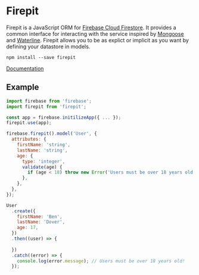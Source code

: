 # Firepit

Firepit is a JavaScript ORM for [Firebase Cloud Firestore](https://firebase.google.com/docs/firestore/). It provides a common interface for interacting with the service inspired by [Mongoose](http://mongoosejs.com/) and [Waterline](https://github.com/balderdashy/waterline). Firepit allows you to be as explict or implicit as you want by defining your datastore in models.

```
npm install --save firepit
```

[Documentation](#)

## Example

```js
import firebase from 'firebase';
import firepit from 'firepit';

const app = firebase.initilizeApp({ ... });
firepit.use(app);

firebase.firepit().model('User', {
  attributes: {
    firstName: 'string',
    lastName: 'string',
    age: {
      type: 'integer',
      validate(age) {
        if (age < 18) throw new Error('Users must be over 18 years old!');
      },
    },
  },
});

User
  .create({
    firstName: 'Ben',
    lastName: 'Dover',
    age: 17,
  })
  .then((user) => {
  
  })
  .catch((error) => {
    console.log(error.message); // Users must be over 18 years old!
  });
```
